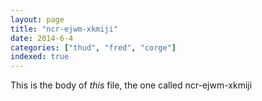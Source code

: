 ```yaml
---
layout: page
title: "ncr-ejwm-xkmiji"
date: 2014-6-4
categories: ["thud", "fred", "corge"]
indexed: true
---
```

This is the body of _this_ file, the one called ncr-ejwm-xkmiji
